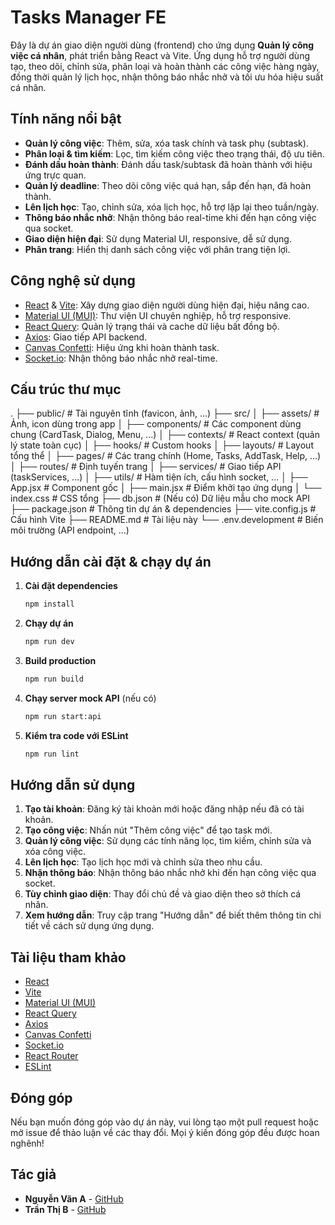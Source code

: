# Tasks Manager FE

Đây là dự án giao diện người dùng (frontend) cho ứng dụng **Quản lý công việc cá nhân**, phát triển bằng React và Vite. Ứng dụng hỗ trợ người dùng tạo, theo dõi, chỉnh sửa, phân loại và hoàn thành các công việc hàng ngày, đồng thời quản lý lịch học, nhận thông báo nhắc nhở và tối ưu hóa hiệu suất cá nhân.

## Tính năng nổi bật

- **Quản lý công việc**: Thêm, sửa, xóa task chính và task phụ (subtask).
- **Phân loại & tìm kiếm**: Lọc, tìm kiếm công việc theo trạng thái, độ ưu tiên.
- **Đánh dấu hoàn thành**: Đánh dấu task/subtask đã hoàn thành với hiệu ứng trực quan.
- **Quản lý deadline**: Theo dõi công việc quá hạn, sắp đến hạn, đã hoàn thành.
- **Lên lịch học**: Tạo, chỉnh sửa, xóa lịch học, hỗ trợ lặp lại theo tuần/ngày.
- **Thông báo nhắc nhở**: Nhận thông báo real-time khi đến hạn công việc qua socket.
- **Giao diện hiện đại**: Sử dụng Material UI, responsive, dễ sử dụng.
- **Phân trang**: Hiển thị danh sách công việc với phân trang tiện lợi.

## Công nghệ sử dụng

- [React](https://react.dev/) & [Vite](https://vitejs.dev/): Xây dựng giao diện người dùng hiện đại, hiệu năng cao.
- [Material UI (MUI)](https://mui.com/): Thư viện UI chuyên nghiệp, hỗ trợ responsive.
- [React Query](https://tanstack.com/query/latest): Quản lý trạng thái và cache dữ liệu bất đồng bộ.
- [Axios](https://axios-http.com/): Giao tiếp API backend.
- [Canvas Confetti](https://www.npmjs.com/package/canvas-confetti): Hiệu ứng khi hoàn thành task.
- [Socket.io](https://socket.io/): Nhận thông báo nhắc nhở real-time.

## Cấu trúc thư mục

. ├── public/ # Tài nguyên tĩnh (favicon, ảnh, ...) ├── src/ │ ├── assets/ # Ảnh, icon dùng trong app │ ├── components/ # Các component dùng chung (CardTask, Dialog, Menu, ...) │ ├── contexts/ # React context (quản lý state toàn cục) │ ├── hooks/ # Custom hooks │ ├── layouts/ # Layout tổng thể │ ├── pages/ # Các trang chính (Home, Tasks, AddTask, Help, ...) │ ├── routes/ # Định tuyến trang │ ├── services/ # Giao tiếp API (taskServices, ...) │ ├── utils/ # Hàm tiện ích, cấu hình socket, ... │ ├── App.jsx # Component gốc │ ├── main.jsx # Điểm khởi tạo ứng dụng │ └── index.css # CSS tổng ├── db.json # (Nếu có) Dữ liệu mẫu cho mock API ├── package.json # Thông tin dự án & dependencies ├── vite.config.js # Cấu hình Vite ├── README.md # Tài liệu này └── .env.development # Biến môi trường (API endpoint, ...)

## Hướng dẫn cài đặt & chạy dự án

1. **Cài đặt dependencies**  
   ```sh
   npm install
    ```
2. **Chạy dự án**
   ```sh
   npm run dev
   ```
3. **Build production**
    ```sh
    npm run build
    ```
4. **Chạy server mock API** (nếu có)
    ```sh
    npm run start:api
    ```
5. **Kiểm tra code với ESLint**
    ```sh
    npm run lint
    ```

## Hướng dẫn sử dụng
1. **Tạo tài khoản**: Đăng ký tài khoản mới hoặc đăng nhập nếu đã có tài khoản.
2. **Tạo công việc**: Nhấn nút "Thêm công việc" để tạo task mới.
3. **Quản lý công việc**: Sử dụng các tính năng lọc, tìm kiếm, chỉnh sửa và xóa công việc.
4. **Lên lịch học**: Tạo lịch học mới và chỉnh sửa theo nhu cầu.
5. **Nhận thông báo**: Nhận thông báo nhắc nhở khi đến hạn công việc qua socket.
6. **Tùy chỉnh giao diện**: Thay đổi chủ đề và giao diện theo sở thích cá nhân.
7. **Xem hướng dẫn**: Truy cập trang "Hướng dẫn" để biết thêm thông tin chi tiết về cách sử dụng ứng dụng.

## Tài liệu tham khảo
- [React](https://reactjs.org/docs/getting-started.html)
- [Vite](https://vitejs.dev/guide/)
- [Material UI (MUI)](https://mui.com/getting-started/installation/)
- [React Query](https://tanstack.com/query/latest/docs/overview)
- [Axios](https://axios-http.com/docs/intro)
- [Canvas Confetti](https://www.npmjs.com/package/canvas-confetti)
- [Socket.io](https://socket.io/docs/v4/)
- [React Router](https://reactrouter.com/en/main/start/overview)
- [ESLint](https://eslint.org/docs/user-guide/getting-started)

## Đóng góp
Nếu bạn muốn đóng góp vào dự án này, vui lòng tạo một pull request hoặc mở issue để thảo luận về các thay đổi. Mọi ý kiến đóng góp đều được hoan nghênh!

## Tác giả
- **Nguyễn Văn A** - [GitHub](https://github.com/nguyenvana)
- **Trần Thị B** - [GitHub](https://github.com/tranthib)